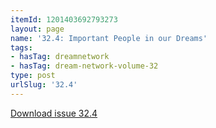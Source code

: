 ```yaml
---
itemId: 1201403692793273
layout: page
name: '32.4: Important People in our Dreams'
tags:
- hasTag: dreamnetwork
- hasTag: dream-network-volume-32
type: post
urlSlug: '32.4'
---
```

<a href="files/pdfs/Volume_32/32.4_important_people_in_dreams.pdf" download="">Download issue 32.4</a>